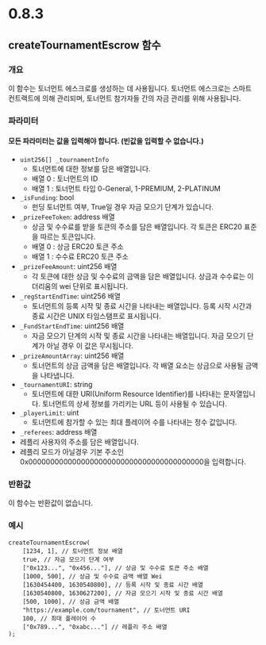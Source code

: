 # 0.8.3
## createTournamentEscrow 함수
### 개요
이 함수는 토너먼트 에스크로를 생성하는 데 사용됩니다. 토너먼트 에스크로는 스마트 컨트랙트에 의해 관리되며, 토너먼트 참가자들 간의 자금 관리를 위해 사용됩니다.

### 파라미터
#### 모든 파라미터는 값을 입력해야 합니다. (빈값을 입력할 수 없습니다.)
* `uint256[] _tournamentInfo`
   - 토너먼트에 대한 정보를 담은 배열입니다.
   - 배열 0 : 토너먼트의 ID
   - 배열 1 : 토너먼트 타입 0-General, 1-PREMIUM, 2-PLATINUM
* `_isFunding`: bool
   - 펀딩 토너먼트 여부, True일 경우 자금 모으기 단계가 있습니다.
* `_prizeFeeToken`: address 배열
   - 상금 및 수수료를 받을 토큰의 주소를 담은 배열입니다. 각 토큰은 ERC20 표준을 따르는 토큰입니다.
   - 배열 0 : 상금 ERC20 토큰 주소
   - 배열 1 : 수수료 ERC20 토큰 주소
* `_prizeFeeAmount`: uint256 배열
   - 각 토큰에 대한 상금 및 수수료의 금액을 담은 배열입니다. 상금과 수수료는 이더리움의 wei 단위로 표시됩니다.
* `_regStartEndTime`: uint256 배열
   - 토너먼트의 등록 시작 및 종료 시간을 나타내는 배열입니다. 등록 시작 시간과 종료 시간은 UNIX 타임스탬프로 표시됩니다.
* `_FundStartEndTime`: uint256 배열
   - 자금 모으기 단계의 시작 및 종료 시간을 나타내는 배열입니다. 자금 모으기 단계가 아닐 경우 이 값은 무시됩니다.
* `_prizeAmountArray`: uint256 배열
   - 토너먼트의 상금 금액을 담은 배열입니다. 각 배열 요소는 상금으로 사용될 금액을 나타냅니다.
* `_tournamentURI`: string
   - 토너먼트에 대한 URI(Uniform Resource Identifier)를 나타내는 문자열입니다. 토너먼트의 상세 정보를 가리키는 URL 등이 사용될 수 있습니다.
* `_playerLimit`: uint
   - 토너먼트에 참가할 수 있는 최대 플레이어 수를 나타내는 정수 값입니다.
* `_referees`: address 배열
* 레플리 사용자의 주소를 담은 배열입니다.
* 레플리 모드가 아닐경우 기본 주소인 0x0000000000000000000000000000000000000000을 입력합니다.

### 반환값
이 함수는 반환값이 없습니다.

### 예시
```solidity
createTournamentEscrow(
    [1234, 1], // 토너먼트 정보 배열
    true, // 자금 모으기 단계 여부
    ["0x123...", "0x456..."], // 상금 및 수수료 토큰 주소 배열
    [1000, 500], // 상금 및 수수료 금액 배열 Wei
    [1630454400, 1630540800], // 등록 시작 및 종료 시간 배열
    [1630540800, 1630627200], // 자금 모으기 시작 및 종료 시간 배열
    [500, 1000], // 상금 금액 배열
    "https://example.com/tournament", // 토너먼트 URI
    100, // 최대 플레이어 수
    ["0x789...", "0xabc..."] // 레플리 주소 배열
);
